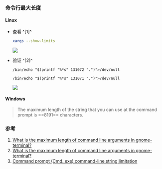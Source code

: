 ﻿### 命令行最大长度

#### Linux

- 查看 ^[1]^

  ```sh
  xargs --show-limits
  ```

  ![](https://picgo-notes.oss-cn-beijing.aliyuncs.com/img/cmd_arg_max_linux_20210303164348.png)

- 验证 ^[2]^

  ```shell
  /bin/echo "$(printf "%*s" 131072 ".")">/dev/null
  
  /bin/echo "$(printf "%*s" 131071 ".")">/dev/null
  ```

  ![](https://picgo-notes.oss-cn-beijing.aliyuncs.com/img/cmd_max_arg_linux_demo_20210303170415.png)

#### Windows

> The maximum length of the string that you can use at the command prompt is ==8191== characters.

### 参考

1. [What is the maximum length of command line arguments in gnome-terminal?](https://askubuntu.com/questions/14081/what-is-the-maximum-length-of-command-line-arguments-in-gnome-terminal)
2. [What is the maximum length of command line arguments in gnome-terminal?](https://askubuntu.com/questions/14081/what-is-the-maximum-length-of-command-line-arguments-in-gnome-terminal)
3. [Command prompt (Cmd. exe) command-line string limitation](https://docs.microsoft.com/en-us/troubleshoot/windows-client/shell-experience/command-line-string-limitation)

